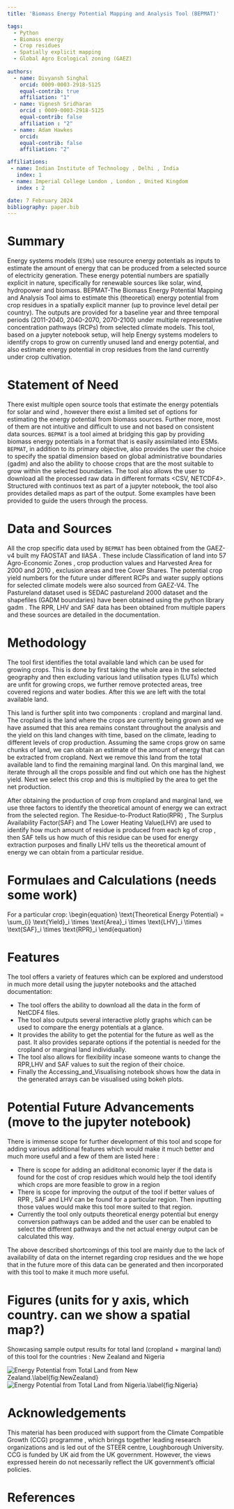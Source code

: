 ```yaml
---
title: 'Biomass Energy Potential Mapping and Analysis Tool (BEPMAT)'

tags:
  - Python
  - Biomass energy
  - Crop residues
  - Spatially explicit mapping
  - Global Agro Ecological zoning (GAEZ)
  
authors:
  - name: Divyansh Singhal
    orcid: 0009-0003-2918-5125
    equal-contrib: true
    affiliation: "1"
  - name: Vignesh Sridharan
    orcid : 0009-0003-2918-5125
    equal-contrib: false 
    affiliation : "2"
  - name: Adam Hawkes
    orcid: 
    equal-contrib: false
    affiliation: "2"

affiliations:
 - name: Indian Institute of Technology , Delhi , India
   index: 1
 - name: Imperial College London , London , United Kingdom
   index : 2

date: 7 February 2024
bibliography: paper.bib
---
```


# Summary
Energy systems models (`ESMs`) use resource energy potentials as inputs to estimate the amount of energy that can be produced from a selected source of electricity generation. These energy potential numbers are spatially explicit in nature, specifically for renewable sources like solar, wind, hydropower and biomass. BEPMAT-The Biomass Energy Potential Mapping and Analysis Tool aims to estimate this (theoretical) energy potential from crop residues in a spatially explicit manner (up to province level detail per country). The outputs are provided for a baseline year and three temporal periods (2011-2040, 2040-2070, 2070-2100) under multiple representative concentration pathways (RCPs) from selected climate models. This tool, based on a jupyter notebook setup, will help Energy systems modelers to identify crops to grow on currently unused land and energy potential, and also estimate energy potential in crop residues from the land currently under crop cultivation. 

# Statement of Need 
There exist multiple open source tools that estimate the energy potentials for solar and wind <give sources for existing tools like Renewable ninja and solar and wind atlas>, however there exist a limited set of options for estimating the energy potential from biomass sources. Further more, most of them <give sources for existing tools> are not intuitive and difficult to use and not based on consistent data sources. `BEPMAT` is a tool aimed at bridging this gap by providing biomass energy potentials in a format that is easily assimilated into ESMs. `BEPMAT`, in addition to its primary objective, also provides the user the choice to specify the spatial dimension based on global administrative boundaries (gadm) and also the ability to choose crops that are the most suitable to grow within the selected boundaries. The tool also allows the user to download all the processed raw data in different formats <CSV, NETCDF4>. Structured with continuos text as part of a jupyter notebook, the tool also provides detailed maps as part of the output. Some examples have been provided to guide the users through the process.

# Data and Sources
All the crop specific data used by `BEPMAT` has been obtained from the GAEZ-v4 built my FAOSTAT and IIASA <provide the main reference>. These include Classification of land into 57 Agro-Economic Zones , crop production values and Harvested Area for 2000 and 2010 , exclusion areas and tree Cover Shares. The potential crop yield numbers for the future under different RCPs and water supply options for selected climate models were also sourced from GAEZ-V4. The Pastureland dataset used is SEDAC pastureland 2000 dataset and the shapefiles (GADM boundaries) have been obtained using the python library gadm <provide the main reference>. The RPR, LHV and SAF<needs expansion of short forms> data has been obtained from multiple papers and these sources are detailed in the documentation.

# Methodology
The tool first identifies the total available land which can be used for growing crops. This is done by first taking the whole area in the selected geography and then excluding various land utilisation types (LUTs) which are unfit for growing crops, we further remove protected areas, tree covered regions and water bodies. After this we are left with the total available land. 

This land is further split into two components : cropland and marginal land. The cropland is the land where the crops are currently being grown and we have assumed that this area remains constant throughout the analysis and the yield on this land changes with time, based on the climate, leading to different levels of crop production. Assuming the same crops grow on same chunks of land, we can obtain an estimate of the amount of energy that can be extracted from cropland. Next we remove this land from the total available land to find the remaining marginal land. On this marginal land, we iterate through all the crops possible and find out which one has the highest yield. Next we select this crop and this is multiplied by the area to get the net production.

After obtaining the production of crop from cropland and marginal land, we use three factors to identify the theoretical amount of energy we can extract from the selected region. The Residue-to-Product Ratio(RPR) , The Surplus Availability Factor(SAF) and The Lower Heating Value(LHV) are used to identify how much amount of residue is produced from each kg of crop , then SAF tells us how much of this residue can be used for energy extraction purposes and finally LHV tells us the theoretical amount of energy we can obtain from a particular residue.

# Formulaes and Calculations (needs some work)

For a particular crop: \begin{equation}
\text{Theoretical Energy Potential} = \sum_{i} \text{Yield}_i \times \text{Area}_i \times \text{LHV}_i \times \text{SAF}_i \times \text{RPR}_i
\end{equation}
​
# Features
The tool offers a variety of features which can be explored and understood in much more detail using the jupyter notebooks and the attached documentation:
- The tool offers the ability to download all the data in the form of NetCDF4 files.
- The tool also outputs several interactive plotly graphs which can be used to compare the energy potentials at a glance.
- It provides the ability to get the potential for the future as well as the past. It also provides separate options if the potential is needed for the cropland or marginal land individually.
- The tool also allows for flexibility incase someone wants to change the RPR,LHV and SAF values to suit the region of their choice.
- Finally the Accessing_and_Visualising notebook shows how the data in the generated arrays can be visualised using bokeh plots.

# Potential Future Advancements (move to the jupyter notebook)
There is immense scope for further development of this tool and scope for adding various additional features which would make it much better and much more useful and a few of them are listed here :

- There is scope for adding an adiditonal economic layer if the data is found for the cost of crop residues which would help the tool identify which crops are more feasible to grow in a region   
- There is scope for improving the output of the tool if better values of RPR , SAF and LHV can be found for a particular region. Then inputting those values would make this tool more suited to that region.
- Currently the tool only outputs theoretical energy potential but energy conversion pathways can be added and the user can be enabled to select the different pathways and the net actual energy output can be calculated this way. 

The above described shortcomings of this tool are mainly due to the lack of availability of data on the internet regarding crop residues and the we hope that in the future more of this data can be generated and then incorporated with this tool to make it much more useful.

# Figures (units for y axis, which country. can we show a spatial map?)
Showcasing sample output results for total land (cropland + marginal land) of this tool for the countries : New Zealand and Nigeria
 
![Energy Potential from Total Land from New Zealand.\label{fig:NewZealand}](NewZealand.png)
![Energy Potential from Total Land from Nigeria.\label{fig:Nigeria}](Nigeria.png)

# Acknowledgements

This material has been produced with support from the Climate Compatible Growth (CCG) programme , which brings together leading research organizations and is led out of the STEER centre, Loughborough University. CCG is funded by UK aid from the UK government. However, the views expressed herein do not necessarily reflect the UK government’s official policies.

# References
